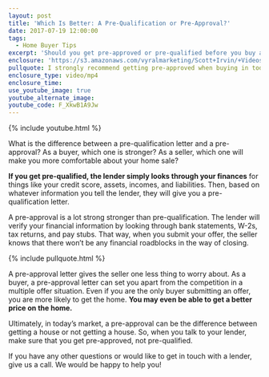 ```yaml
---
layout: post
title: 'Which Is Better: A Pre-Qualification or Pre-Approval?'
date: 2017-07-19 12:00:00
tags:
  - Home Buyer Tips
excerpt: 'Should you get pre-approved or pre-qualified before you buy a home? In today’s market, sellers definitely prefer one over the other.'
enclosure: 'https://s3.amazonaws.com/vyralmarketing/Scott+Irvin/+Videos/Philadelphia+Real+Estate-+Which+Is+Better-+A+Pre-Qualification+or+Pre-Approval%253F.mp4'
pullquote: I strongly recommend getting pre-approved when buying in today’s market.
enclosure_type: video/mp4
enclosure_time:
use_youtube_image: true
youtube_alternate_image:
youtube_code: F_XkwB1A9Jw
---
```



{% include youtube.html %}

What is the difference between a pre-qualification letter and a pre-approval? As a buyer, which one is stronger? As a seller, which one will make you more comfortable about your home sale?

**If you get pre-qualified, the lender simply looks through your finances** for things like your credit score, assets, incomes, and liabilities. Then, based on whatever information you tell the lender, they will give you a pre-qualification letter.

A pre-approval is a lot strong stronger than pre-qualification. The lender will verify your financial information by looking through bank statements, W-2s, tax returns, and pay stubs. That way, when you submit your offer, the seller knows that there won’t be any financial roadblocks in the way of closing.

{% include pullquote.html %}

A pre-approval letter gives the seller one less thing to worry about. As a buyer, a pre-approval letter can set you apart from the competition in a multiple offer situation. Even if you are the only buyer submitting an offer, you are more likely to get the home. **You may even be able to get a better price on the home.**

Ultimately, in today’s market, a pre-approval can be the difference between getting a house or not getting a house. So, when you talk to your lender, make sure that you get pre-approved, not pre-qualified.

If you have any other questions or would like to get in touch with a lender, give us a call. We would be happy to help you!